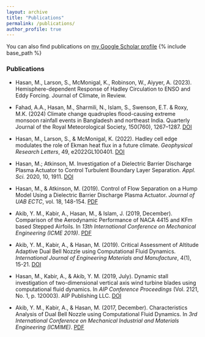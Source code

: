```yaml
---
layout: archive
title: "Publications"
permalink: /publications/
author_profile: true
---
```


You can also find publications on [my Google Scholar profile](https://scholar.google.com/citations?user=778TpDwAAAAJ&hl=en)
{% include base_path %}

<!-- 
{% for post in site.publications reversed %}
  {% include archive-single.html %}
{% endfor %}
-->

### Publications

- Hasan, M., Larson, S., McMonigal, K., Robinson, W., Aiyyer, A. (2023). Hemisphere-dependent Response of Hadley Circulation to ENSO and Eddy Forcing. Journal of Climate, in Review.

- Fahad, A.A., Hasan, M., Sharmili, N., Islam, S., Swenson, E.T. & Roxy, M.K. (2024) Climate change quadruples flood-causing extreme monsoon rainfall events in Bangladesh and northeast India. Quarterly Journal of the Royal Meteorological Society, 150(760), 1267–1287. [DOI](https://doi.org/10.1002/qj.4645)

- Hasan, M., Larson, S., & McMonigal, K. (2022). Hadley cell edge modulates the role of Ekman heat flux in a future climate. *Geophysical Research Letters*, 49, e2022GL100401. [DOI](https://doi.org/10.1029/2022GL100401)

- Hasan, M.; Atkinson, M. Investigation of a Dielectric Barrier Discharge Plasma Actuator to Control Turbulent Boundary Layer Separation. *Appl. Sci.* 2020, 10, 1911. [DOI](https://doi.org/10.3390/app10061911)

- Hasan, M., & Atkinson, M. (2019). Control of Flow Separation on a Hump Model Using a Dielectric Barrier Discharge Plasma Actuator. *Journal of UAB ECTC*, vol. 18, 148-154. [PDF](https://www.researchgate.net/publication/341464232_CONTROL_OF_FLOW_SEPARATION_ON_A_HUMP_MODEL_USING_A_DIELECTRIC_BARRIER_DISCHARGE_PLASMA_ACTUATOR)

- Akib, Y. M., Kabir, A., Hasan, M., & Islam, J. (2019, December). Comparison of the Aerodynamic Performance of NACA 4415 and KFm based Stepped Airfoils. In *13th International Conference on Mechanical Engineering (ICME 2019)*. [PDF](https://pubs.aip.org/aip/acp/article-abstract/2324/1/040003/1027382/Comparison-of-the-aerodynamic-performance-of-NACA?redirectedFrom=fulltext)

- Akib, Y. M., Kabir, A., & Hasan, M. (2019). Critical Assessment of Altitude Adaptive Dual Bell Nozzle using Computational Fluid Dynamics. *International Journal of Engineering Materials and Manufacture*, 4(1), 15-21. [DOI](https://doi.org/10.26776/ijemm.04.01.2019.02)

- Hasan, M., Kabir, A., & Akib, Y. M. (2019, July). Dynamic stall investigation of two-dimensional vertical axis wind turbine blades using computational fluid dynamics. In *AIP Conference Proceedings* (Vol. 2121, No. 1, p. 120003). AIP Publishing LLC. [DOI](https://doi.org/10.1063/1.5115940)

- Akib, Y. M., Kabir, A., & Hasan, M. (2017, December). Characteristics Analysis of Dual Bell Nozzle using Computational Fluid Dynamics. In *3rd International Conference on Mechanical Industrial and Materials Engineering (ICMIME)*. [PDF](https://www.researchgate.net/publication/322152808_Characteristics_Analysis_of_Dual_Bell_Nozzle_using_Computational_Fluid_Dynamics)
